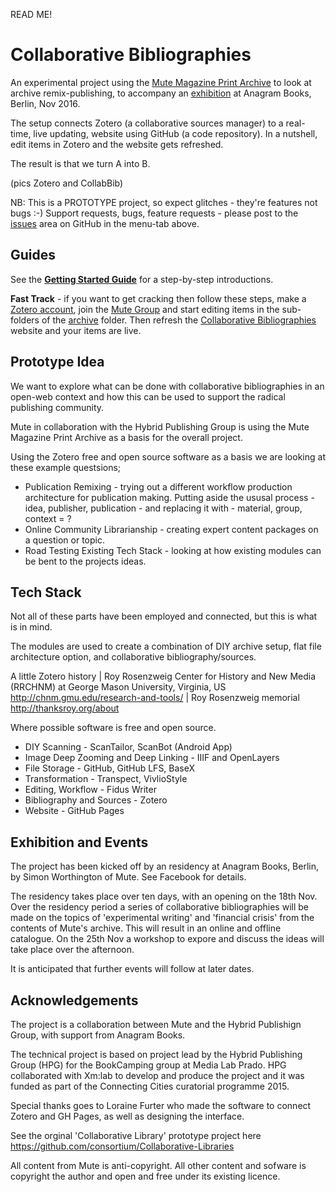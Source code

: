 READ ME!

# Collaborative Bibliographies
An experimental project using the [Mute Magazine Print Archive](http://www.metamute.org/editorial/books/mute-magazine-print-archive) to look at archive remix-publishing, to accompany an [exhibition](https://www.facebook.com/events/187497858364325/) at Anagram Books, Berlin, Nov 2016.

The setup connects Zotero (a collaborative sources manager) to a real-time, live updating, website using GitHub (a code repository). In a nutshell, edit items in Zotero and the website gets refreshed.

The result is that we turn A into B.

(pics Zotero and CollabBib)

NB: This is a PROTOTYPE project, so expect glitches - they're features not bugs :-) Support requests, bugs, feature requests - please post to the [issues](https://github.com/Mute-Publishing/archive/issues) area on GitHub in the menu-tab above.

## Guides

See the **[Getting Started Guide](https://github.com/Mute-Publishing/archive/blob/gh-pages/getting-started-guide.md)** for a step-by-step introductions.

**Fast Track** - if you want to get cracking then follow these steps, make a [Zotero account](https://www.zotero.org/user/register/), join the [Mute Group](https://www.zotero.org/groups/mute) and start editing items in the sub-folders of the [archive](https://www.zotero.org/groups/mute/items/collectionKey/93KX44QJ) folder. Then refresh the [Collaborative Bibliographies](https://mute-publishing.github.io/archive/) website and your items are live.

## Prototype Idea

We want to explore what can be done with collaborative bibliographies in an open-web context and how this can be used to support the radical publishing community.

Mute in collaboration with the Hybrid Publishing Group is using the Mute Magazine Print Archive as a basis for the overall project.

Using the Zotero free and open source software as a basis we are looking at these example questsions;

+ Publication Remixing - trying out a different workflow production architecture for publication making. Putting aside the ususal process - idea, publisher, publication - and replacing it with - material, group, context = ?
+ Online Community Librarianship - creating expert content packages on a question or topic.
+ Road Testing Existing Tech Stack - looking at how existing modules can be bent to the projects ideas.

## Tech Stack
Not all of these parts have been employed and connected, but this is what is in mind.

The modules are used to create a combination of DIY archive setup, flat file architecture option, and collaborative bibliography/sources.

A little Zotero history | Roy Rosenzweig Center for History and New Media (RRCHNM) at George Mason University, Virginia, US http://chnm.gmu.edu/research-and-tools/ | Roy Rosenzweig memorial http://thanksroy.org/about

Where possible software is free and open source.

+ DIY Scanning - ScanTailor, ScanBot (Android App)
+ Image Deep Zooming and Deep Linking - IIIF and OpenLayers
+ File Storage - GitHub, GitHub LFS, BaseX
+ Transformation - Transpect, VivlioStyle
+ Editing, Workflow - Fidus Writer
+ Bibliography and Sources - Zotero
+ Website - GitHub Pages

## Exhibition and Events
The project has been kicked off by an residency at Anagram Books, Berlin, by Simon Worthington of Mute. See Facebook for details.

The residency takes place over ten days, with an opening on the 18th Nov. Over the residency period a series of collaborative bibliographies will be made on the topics of 'experimental writing' and 'financial crisis' from the contents of Mute's archive. This will result in an online and offline catalogue. On the 25th Nov a workshop to expore and discuss the ideas will take place over the afternoon.

It is anticipated that further events will follow at later dates.

## Acknowledgements
The project is a collaboration between Mute and the Hybrid Publishign Group, with support from Anagram Books.

The technical project is based on project lead by the Hybrid Publishing Group (HPG) for the BookCamping group at Media Lab Prado. HPG collaborated with Xm:lab to develop and produce the project and it was funded as part of the Connecting Cities curatorial programme 2015.

Special thanks goes to Loraine Furter who made the software to connect Zotero and GH Pages, as well as designing the interface.

See the orginal 'Collaborative Library' prototype project here https://github.com/consortium/Collaborative-Libraries

All content from Mute is anti-copyright. All other content and sofware is copyright the author and open and free under its existing licence.
